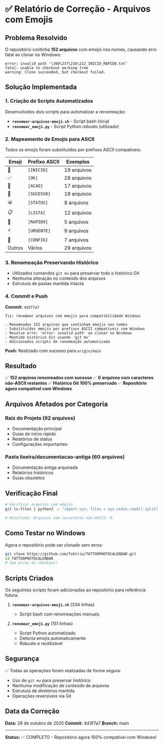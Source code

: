 # ✅ Relatório de Correção - Arquivos com Emojis

## Problema Resolvido

O repositório continha **152 arquivos** com emojis nos nomes, causando erro fatal ao clonar no Windows:

```
error: invalid path '\360\237\216\212_INICIO_RAPIDO.txt'
fatal: unable to checkout working tree
warning: Clone succeeded, but checkout failed.
```

## Solução Implementada

### 1. Criação de Scripts Automatizados

Desenvolvidos dois scripts para automatizar a renomeação:

- **`renomear-arquivos-emoji.sh`** - Script bash inicial
- **`renomear_emoji.py`** - Script Python robusto (utilizado)

### 2. Mapeamento de Emojis para ASCII

Todos os emojis foram substituídos por prefixos ASCII compatíveis:

| Emoji | Prefixo ASCII | Exemplos |
|-------|--------------|----------|
| 🎊 | `[INICIO]` | 19 arquivos |
| ✅ | `[OK]` | 28 arquivos |
| 🎯 | `[ACAO]` | 17 arquivos |
| 🎉 | `[SUCESSO]` | 18 arquivos |
| 📊 | `[STATUS]` | 8 arquivos |
| 📋 | `[LISTA]` | 12 arquivos |
| 🚀 | `[RAPIDO]` | 5 arquivos |
| ⚡ | `[URGENTE]` | 9 arquivos |
| 🔧 | `[CONFIG]` | 7 arquivos |
| Outros | Vários | 29 arquivos |

### 3. Renomeação Preservando Histórico

- Utilizados comandos `git mv` para preservar todo o histórico Git
- Nenhuma alteração no conteúdo dos arquivos
- Estrutura de pastas mantida intacta

### 4. Commit e Push

**Commit:** `4d3f7a7`
```
fix: renomear arquivos com emojis para compatibilidade Windows

- Renomeados 152 arquivos que continham emojis nos nomes
- Substituídos emojis por prefixos ASCII compatíveis com Windows
- Resolve erro: 'error: invalid path' ao clonar no Windows
- Mantido histórico Git usando 'git mv'
- Adicionados scripts de renomeação automatizada
```

**Push:** Realizado com sucesso para `origin/main`

## Resultado

✅ **152 arquivos renomeados com sucesso**
✅ **0 arquivos com caracteres não-ASCII restantes**
✅ **Histórico Git 100% preservado**
✅ **Repositório agora compatível com Windows**

## Arquivos Afetados por Categoria

### Raiz do Projeto (92 arquivos)
- Documentação principal
- Guias de início rápido
- Relatórios de status
- Configurações importantes

### Pasta lixeira/documentacao-antiga (60 arquivos)
- Documentação antiga arquivada
- Relatórios históricos
- Guias obsoletos

## Verificação Final

```bash
# Verificar arquivos com emojis
git ls-files | python3 -c "import sys; files = sys.stdin.read().split('\n'); emoji_files = [f for f in files if f and any(ord(c) > 127 for c in f)]; print(f'Arquivos com caracteres não-ASCII: {len(emoji_files)}')"

# Resultado: Arquivos com caracteres não-ASCII: 0
```

## Como Testar no Windows

Agora o repositório pode ser clonado sem erros:

```bash
git clone https://github.com/Tektrio/TATTOOPHOTOCALENDAR.git
cd TATTOOPHOTOCALENDAR
# Sem erros de checkout!
```

## Scripts Criados

Os seguintes scripts foram adicionados ao repositório para referência futura:

1. **`renomear-arquivos-emoji.sh`** (334 linhas)
   - Script bash com renomeações manuais

2. **`renomear_emoji.py`** (151 linhas)
   - Script Python automatizado
   - Detecta emojis automaticamente
   - Robusto e reutilizável

## Segurança

✅ Todas as operações foram realizadas de forma segura:
- Uso de `git mv` para preservar histórico
- Nenhuma modificação de conteúdo de arquivos
- Estrutura de diretórios mantida
- Operações reversíveis via Git

## Data da Correção

**Data:** 28 de outubro de 2025
**Commit:** 4d3f7a7
**Branch:** main

---

**Status:** ✅ COMPLETO - Repositório agora 100% compatível com Windows!

